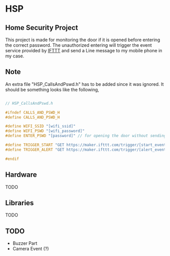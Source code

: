 # HSP

## Home Security Project
This project is made for monitoring the door if it is opened before entering the correct password.
The unauthorized entering will trigger the event service provided by [IFTTT](https://ifttt.com/maker_webhooks) and send a Line message to my mobile phone in my case.

## Note
An extra file "HSP_CallsAndPswd.h" has to be added since it was ignored.
It should be something looks like the following, 

``` C++

// HSP_CallsAndPswd.h

#ifndef CALLS_AND_PSWD_H
#define CALLS_AND_PSWD_H

#define WIFI_SSID "[wifi_ssid]"
#define WIFI_PSWD "[wifi_password]"
#define ENTER_PSWD "[password]" // for opening the door without sending an alert

#define TRIGGER_START "GET https://maker.ifttt.com/trigger/[start_event_name]/with/key/[key]"
#define TRIGGER_ALERT "GET https://maker.ifttt.com/trigger/[alert_event_name]/with/key/[key]"

#endif

```

## Hardware 
TODO

## Libraries
TODO

## TODO
* Buzzer Part
* Camera Event (?)

